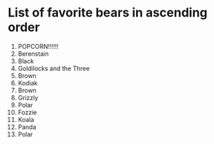 # List of favorite bears in ascending order

1. POPCORN!!!!!!
1. Berenstain
1. Black
1. Goldilocks and the Three
1. Brown
1. Kodiak
1. Brown
1. Grizzly
1. Polar
1. Fozzie
1. Koala
1. Panda
1. Polar
